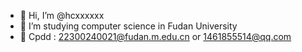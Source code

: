 - 👋 Hi, I’m @hcxxxxxx
- 👀 I’m studying computer science in Fudan University
- 💞️ Cpdd : 22300240021@fudan.m.edu.cn or 1461855514@qq.com
